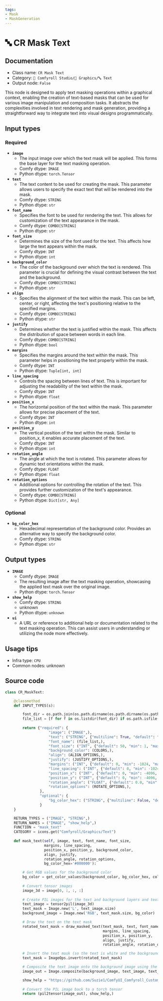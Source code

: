 ```yaml
---
tags:
- Mask
- MaskGeneration
---
```


# 🔤️ CR Mask Text
## Documentation
- Class name: `CR Mask Text`
- Category: `🧩 Comfyroll Studio/👾 Graphics/🔤 Text`
- Output node: `False`

This node is designed to apply text masking operations within a graphical context, enabling the creation of text-based masks that can be used for various image manipulation and composition tasks. It abstracts the complexities involved in text rendering and mask generation, providing a straightforward way to integrate text into visual designs programmatically.
## Input types
### Required
- **`image`**
    - The input image over which the text mask will be applied. This forms the base layer for the text masking operation.
    - Comfy dtype: `IMAGE`
    - Python dtype: `torch.Tensor`
- **`text`**
    - The text content to be used for creating the mask. This parameter allows users to specify the exact text that will be rendered into the mask.
    - Comfy dtype: `STRING`
    - Python dtype: `str`
- **`font_name`**
    - Specifies the font to be used for rendering the text. This allows for customization of the text appearance in the mask.
    - Comfy dtype: `COMBO[STRING]`
    - Python dtype: `str`
- **`font_size`**
    - Determines the size of the font used for the text. This affects how large the text appears within the mask.
    - Comfy dtype: `INT`
    - Python dtype: `int`
- **`background_color`**
    - The color of the background over which the text is rendered. This parameter is crucial for defining the visual contrast between the text and the background.
    - Comfy dtype: `COMBO[STRING]`
    - Python dtype: `str`
- **`align`**
    - Specifies the alignment of the text within the mask. This can be left, center, or right, affecting the text's positioning relative to the specified margins.
    - Comfy dtype: `COMBO[STRING]`
    - Python dtype: `str`
- **`justify`**
    - Determines whether the text is justified within the mask. This affects the distribution of space between words in each line.
    - Comfy dtype: `COMBO[STRING]`
    - Python dtype: `bool`
- **`margins`**
    - Specifies the margins around the text within the mask. This parameter helps in positioning the text properly within the mask.
    - Comfy dtype: `INT`
    - Python dtype: `Tuple[int, int]`
- **`line_spacing`**
    - Controls the spacing between lines of text. This is important for adjusting the readability of the text within the mask.
    - Comfy dtype: `INT`
    - Python dtype: `float`
- **`position_x`**
    - The horizontal position of the text within the mask. This parameter allows for precise placement of the text.
    - Comfy dtype: `INT`
    - Python dtype: `int`
- **`position_y`**
    - The vertical position of the text within the mask. Similar to position_x, it enables accurate placement of the text.
    - Comfy dtype: `INT`
    - Python dtype: `int`
- **`rotation_angle`**
    - The angle at which the text is rotated. This parameter allows for dynamic text orientations within the mask.
    - Comfy dtype: `FLOAT`
    - Python dtype: `float`
- **`rotation_options`**
    - Additional options for controlling the rotation of the text. This provides further customization of the text's appearance.
    - Comfy dtype: `COMBO[STRING]`
    - Python dtype: `Dict[str, Any]`
### Optional
- **`bg_color_hex`**
    - Hexadecimal representation of the background color. Provides an alternative way to specify the background color.
    - Comfy dtype: `STRING`
    - Python dtype: `str`
## Output types
- **`IMAGE`**
    - Comfy dtype: `IMAGE`
    - The resulting image after the text masking operation, showcasing the applied text mask over the original image.
    - Python dtype: `torch.Tensor`
- **`show_help`**
    - Comfy dtype: `STRING`
    - unknown
    - Python dtype: `unknown`
- **`ui`**
    - A URL or reference to additional help or documentation related to the text masking operation. This can assist users in understanding or utilizing the node more effectively.
## Usage tips
- Infra type: `CPU`
- Common nodes: unknown


## Source code
```python
class CR_MaskText:

    @classmethod
    def INPUT_TYPES(s):

        font_dir = os.path.join(os.path.dirname(os.path.dirname(os.path.realpath(__file__))), "fonts")       
        file_list = [f for f in os.listdir(font_dir) if os.path.isfile(os.path.join(font_dir, f)) and f.lower().endswith(".ttf")]
                      
        return {"required": {
                    "image": ("IMAGE",),
                    "text": ("STRING", {"multiline": True, "default": "text"}),
                    "font_name": (file_list,),
                    "font_size": ("INT", {"default": 50, "min": 1, "max": 1024}),
                    "background_color": (COLORS,),
                    "align": (ALIGN_OPTIONS,),
                    "justify": (JUSTIFY_OPTIONS,),
                    "margins": ("INT", {"default": 0, "min": -1024, "max": 1024}),
                    "line_spacing": ("INT", {"default": 0, "min": -1024, "max": 1024}),
                    "position_x": ("INT", {"default": 0, "min": -4096, "max": 4096}),
                    "position_y": ("INT", {"default": 0, "min": -4096, "max": 4096}),
                    "rotation_angle": ("FLOAT", {"default": 0.0, "min": -360.0, "max": 360.0, "step": 0.1}),
                    "rotation_options": (ROTATE_OPTIONS,),             
                },
                "optional": {
                    "bg_color_hex": ("STRING", {"multiline": False, "default": "#000000"})
                }         
    }

    RETURN_TYPES = ("IMAGE", "STRING",)
    RETURN_NAMES = ("IMAGE", "show_help",)
    FUNCTION = "mask_text"
    CATEGORY = icons.get("Comfyroll/Graphics/Text")
    
    def mask_text(self, image, text, font_name, font_size,
                  margins, line_spacing, 
                  position_x, position_y, background_color, 
                  align, justify,
                  rotation_angle, rotation_options,
                  bg_color_hex='#000000'):

        # Get RGB values for the background color
        bg_color = get_color_values(background_color, bg_color_hex, color_mapping)   
   
        # Convert tensor images
        image_3d = image[0, :, :, :]
            
        # Create PIL images for the text and background layers and text mask
        text_image = tensor2pil(image_3d)        
        text_mask = Image.new('L', text_image.size)
        background_image = Image.new('RGB', text_mask.size, bg_color)        

        # Draw the text on the text mask
        rotated_text_mask = draw_masked_text(text_mask, text, font_name, font_size,
                                             margins, line_spacing,
                                             position_x, position_y,
                                             align, justify,
                                             rotation_angle, rotation_options)

        # Invert the text mask (so the text is white and the background is black)
        text_mask = ImageOps.invert(rotated_text_mask)        

        # Composite the text image onto the background image using the inverted text mask        
        image_out = Image.composite(background_image, text_image, text_mask)

        show_help = "https://github.com/Suzie1/ComfyUI_Comfyroll_CustomNodes/wiki/Text-Nodes#cr-mask-text"
        
        # Convert the PIL image back to a torch tensor
        return (pil2tensor(image_out), show_help,)

```
